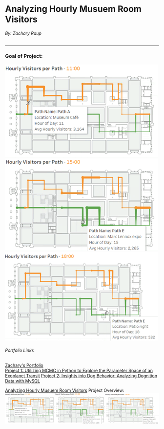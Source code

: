 # Analyzing Hourly Musuem Room Visitors
###### By: Zachary Raup
---
### Goal of Project:


<img src="11.png" width="500" />

<img src="15.png" width="500" />

<img src="18.png" width="500" />





###### Portfolio Links
[Zachary's Portfolio](README.md)  
[Project 1: Utilizing MCMC in Python to Explore the Parameter Space of an Exoplanet Transit](TOI4153_port.md)
[Project 2: Insights into Dog Behavior: Analyzing Dognition Data with MySQL](MySQL_port.md)


[Analyzing Hourly Musuem Room Visitors](MuesTabl.md)
Project Overview:
<img src="anim.png" width="700" />
